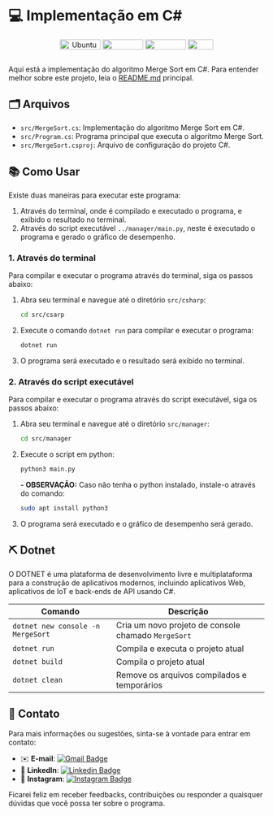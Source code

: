 # 💻 Implementação em C#

<div align="center">
   <img align="center" height="20px" width="80px" alt="Ubuntu" src="https://img.shields.io/badge/Ubuntu-E95420?logo=ubuntu&logoColor=white"/>
   <img align="center" height="20px" width="80px" src="https://img.shields.io/badge/VS%20Code-blue?logo=visual%20studio%20code"/>
   <img align="center" height="20px" width="80px" src="https://img.shields.io/badge/.NET-5C2D91?logo=.net&logoColor=white"/>
   <img align="center" height="20px" width="50px" src="https://img.shields.io/badge/c%23-%23239120.svg?logo=csharp&logoColor=white">
</div>

## 
Aqui está a implementação do algoritmo Merge Sort em C#. Para entender melhor sobre este projeto, leia o [README.md](../../README.md) principal.

## 🗂 Arquivos

- `src/MergeSort.cs`: Implementação do algoritmo Merge Sort em C#.
- `src/Program.cs`: Programa principal que executa o algoritmo Merge Sort.
- `src/MergeSort.csproj`: Arquivo de configuração do projeto C#.


## 📚 Como Usar
Existe duas maneiras para executar este programa:
1. Através do terminal, onde é compilado e executado o programa, e exibido o resultado no terminal.
2. Através do script executável `../manager/main.py`, neste é executado o programa e gerado o gráfico de desempenho.

### 1. Através do terminal
Para compilar e executar o programa através do terminal, siga os passos abaixo:

1. Abra seu terminal e navegue até o diretório `src/csharp`:
    ```bash
    cd src/csarp
    ```
2. Execute o comando `dotnet run` para compilar e executar o programa:
    ```bash
    dotnet run
    ```
3. O programa será executado e o resultado será exibido no terminal.

### 2. Através do script executável
Para compilar e executar o programa através do script executável, siga os passos abaixo:

1. Abra seu terminal e navegue até o diretório `src/manager`:
    ```bash
    cd src/manager
    ```
2. Execute o script em python:
    ```bash
    python3 main.py
    ```
    **- OBSERVAÇÃO:** Caso não tenha o python instalado, instale-o através do comando:
    ```bash
    sudo apt install python3
    ```
3. O programa será executado e o gráfico de desempenho será gerado.

## ⛏ Dotnet

O DOTNET é uma plataforma de desenvolvimento livre e multiplataforma para a construção de aplicativos modernos, incluindo aplicativos Web, aplicativos de IoT e back-ends de API usando C#.


| Comando      | **Descrição**                           |
|--------------|-----------------------------------------|
| `dotnet new console -n MergeSort` | Cria um novo projeto de console chamado `MergeSort` |
| `dotnet run` | Compila e executa o projeto atual |
| `dotnet build` | Compila o projeto atual |
| `dotnet clean` | Remove os arquivos compilados e temporários |

## 📧 Contato

Para mais informações ou sugestões, sinta-se à vontade para entrar em contato:

- ✉️ **E-mail**: [![Gmail Badge](https://img.shields.io/badge/-dudateixeirasouza@gmail.com-c14438?style=flat-square&logo=Gmail&logoColor=white&link=mailto:dudateixeirasouza@gmail.com)](mailto:dudateixeirasouza@gmail.com)
- 💼 **LinkedIn**: [![Linkedin Badge](https://img.shields.io/badge/-LinkedIn-0e76a8?style=flat-square&logo=Linkedin&logoColor=white)](https://www.linkedin.com/in/maria-eduarda-teixeira-souza-2a2b3a254/)
- 📸 **Instagram**: [![Instagram Badge](https://img.shields.io/badge/-Instagram-e4405f?style=flat-square&logo=Instagram&logoColor=white)](https://www.instagram.com/dudat_18/)

Ficarei feliz em receber feedbacks, contribuições ou responder a quaisquer dúvidas que você possa ter sobre o programa. 
